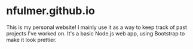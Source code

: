 # nfulmer.github.io

This is my personal website! I mainly use it as a way to keep track of past projects I've worked on. It's a basic Node.js web app, using Bootstrap to make it look prettier.
